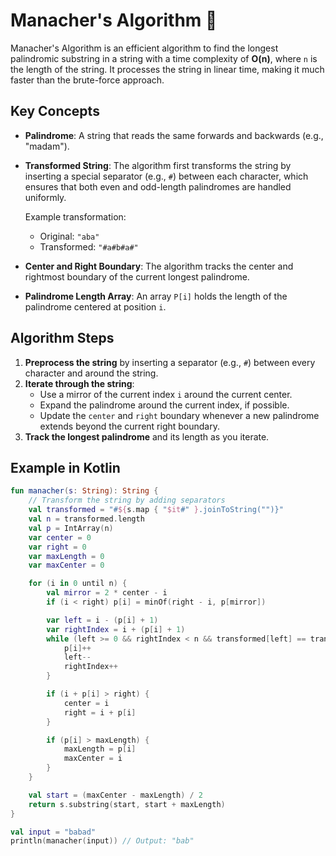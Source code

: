 # Manacher's Algorithm 🔄

Manacher's Algorithm is an efficient algorithm to find the longest palindromic substring in a string with a time complexity of **O(n)**, where `n` is the length of the string. It processes the string in linear time, making it much faster than the brute-force approach.

## Key Concepts
- **Palindrome**: A string that reads the same forwards and backwards (e.g., "madam").
- **Transformed String**: The algorithm first transforms the string by inserting a special separator (e.g., `#`) between each character, which ensures that both even and odd-length palindromes are handled uniformly.
  
  Example transformation:
  - Original: `"aba"`
  - Transformed: `"#a#b#a#"`

- **Center and Right Boundary**: The algorithm tracks the center and rightmost boundary of the current longest palindrome.
- **Palindrome Length Array**: An array `P[i]` holds the length of the palindrome centered at position `i`.

## Algorithm Steps
1. **Preprocess the string** by inserting a separator (e.g., `#`) between every character and around the string.
2. **Iterate through the string**:
   - Use a mirror of the current index `i` around the current center.
   - Expand the palindrome around the current index, if possible.
   - Update the `center` and `right` boundary whenever a new palindrome extends beyond the current right boundary.
3. **Track the longest palindrome** and its length as you iterate.

## Example in Kotlin
```kotlin
fun manacher(s: String): String {
    // Transform the string by adding separators
    val transformed = "#${s.map { "$it#" }.joinToString("")}"
    val n = transformed.length
    val p = IntArray(n)
    var center = 0
    var right = 0
    var maxLength = 0
    var maxCenter = 0

    for (i in 0 until n) {
        val mirror = 2 * center - i
        if (i < right) p[i] = minOf(right - i, p[mirror])

        var left = i - (p[i] + 1)
        var rightIndex = i + (p[i] + 1)
        while (left >= 0 && rightIndex < n && transformed[left] == transformed[rightIndex]) {
            p[i]++
            left--
            rightIndex++
        }

        if (i + p[i] > right) {
            center = i
            right = i + p[i]
        }

        if (p[i] > maxLength) {
            maxLength = p[i]
            maxCenter = i
        }
    }

    val start = (maxCenter - maxLength) / 2
    return s.substring(start, start + maxLength)
}

val input = "babad"
println(manacher(input)) // Output: "bab"